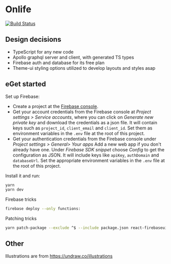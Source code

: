 # Onlife

[![Build Status](https://travis-ci.com/dalibor-123/onlifeapp.svg?token=zUWUg69HVpzxKsrVxM7s&branch=master)](https://travis-ci.com/dalibor-123/onlifeapp)

## Design decisions

- TypeScript for any new code
- Apollo graphql server and client, with generated TS types
- Firebase auth and database for its free plan
- Theme-ui styling options utilized to develop layouts and styles asap

## eGet started

Set up Firebase:

- Create a project at the [Firebase console](https://console.firebase.google.com/).
- Get your account credentials from the Firebase console at _Project settings > Service accounts_, where you can click on _Generate new private key_ and download the credentials as a json file. It will contain keys such as `project_id`, `client_email` and `client_id`. Set them as environment variables in the `.env` file at the root of this project.
- Get your authentication credentials from the Firebase console under _Project settings > General> Your apps_ Add a new web app if you don't already have one. Under _Firebase SDK snippet_ choose _Config_ to get the configuration as JSON. It will include keys like `apiKey`, `authDomain` and `databaseUrl`. Set the appropriate environment variables in the `.env` file at the root of this project.

Install it and run:

```bash
yarn
yarn dev
```

Firebase tricks

```bash
firebase deploy --only functions:
```

Patching tricks

```bash
yarn patch-package --exclude ^$ --include package.json react-firebaseui
```

## Other

Illustrations are from https://undraw.co/illustrations
